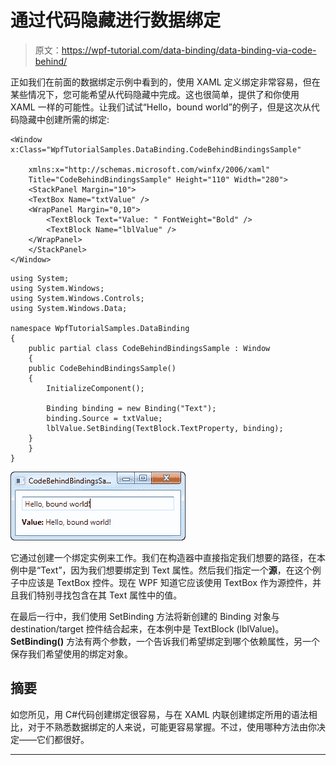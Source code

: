 # 通过代码隐藏进行数据绑定

> 原文：<https://wpf-tutorial.com/data-binding/data-binding-via-code-behind/>

正如我们在前面的数据绑定示例中看到的，使用 XAML 定义绑定非常容易，但在某些情况下，您可能希望从代码隐藏中完成。这也很简单，提供了和你使用 XAML 一样的可能性。让我们试试“Hello，bound world”的例子，但是这次从代码隐藏中创建所需的绑定:

```
<Window x:Class="WpfTutorialSamples.DataBinding.CodeBehindBindingsSample"

    xmlns:x="http://schemas.microsoft.com/winfx/2006/xaml"
    Title="CodeBehindBindingsSample" Height="110" Width="280">
    <StackPanel Margin="10">
    <TextBox Name="txtValue" />
    <WrapPanel Margin="0,10">
        <TextBlock Text="Value: " FontWeight="Bold" />
        <TextBlock Name="lblValue" />
    </WrapPanel>
    </StackPanel>
</Window>
```

```
using System;
using System.Windows;
using System.Windows.Controls;
using System.Windows.Data;

namespace WpfTutorialSamples.DataBinding
{
    public partial class CodeBehindBindingsSample : Window
    {
    public CodeBehindBindingsSample()
    {
        InitializeComponent();

        Binding binding = new Binding("Text");
        binding.Source = txtValue;
        lblValue.SetBinding(TextBlock.TextProperty, binding);
    }
    }
}
```

![](img/914d8504d2f1dd66bb3ddbff5e71be38.png "Data binding from Code-behind")

它通过创建一个绑定实例来工作。我们在构造器中直接指定我们想要的路径，在本例中是“Text”，因为我们想要绑定到 Text 属性。然后我们指定一个**源**，在这个例子中应该是 TextBox 控件。现在 WPF 知道它应该使用 TextBox 作为源控件，并且我们特别寻找包含在其 Text 属性中的值。

在最后一行中，我们使用 SetBinding 方法将新创建的 Binding 对象与 destination/target 控件结合起来，在本例中是 TextBlock (lblValue)。 **SetBinding()** 方法有两个参数，一个告诉我们希望绑定到哪个依赖属性，另一个保存我们希望使用的绑定对象。

<input type="hidden" name="IL_IN_ARTICLE">

## 摘要

如您所见，用 C#代码创建绑定很容易，与在 XAML 内联创建绑定所用的语法相比，对于不熟悉数据绑定的人来说，可能更容易掌握。不过，使用哪种方法由你决定——它们都很好。

* * *